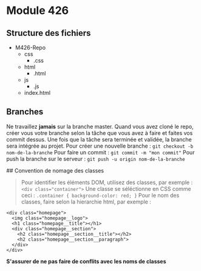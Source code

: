 # Module 426

## Structure des fichiers

- M426-Repo
  - css
    - .css
  - html
    - .html
  - js
    - .js
  - index.html

## Branches
Ne travaillez **jamais** sur la branche master. Quand vous avez cloné le repo, créer vous votre branche selon la tâche que vous avez à faire et faites vos commit dessus. Une fois que la tâche sera terminée et validée, la branche sera intégrée au projet.
Pour créer une nouvelle branche : `git checkout -b nom-de-la-branche`
Pour faire un commit : `git commit -m "mon commit"`
Pour push la branche sur le serveur : `git push -u origin nom-de-la-branche`

## Convention de nomage des classes

> Pour identifier les éléments DOM, utilisez des classes, par exemple : `<div class="container">`
> Une classe se séléctionne en CSS comme ceci : `.container { background-color: red; }`
> Pour le nom des classes, faire selon la hierarchie html, par exemple :

```
<div class="homepage">
  <img class="homepage__logo">
  <h1 class="homepage__title"></h1>
  <div class="homepage__section">
    <h2 class="homepage__section__title"></h2>
    <h2 class="homepage__section__paragraph">
  </div>
</div>
```

**S'assurer de ne pas faire de conflits avec les noms de classes**
